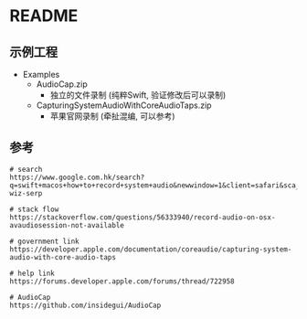 # README



## 示例工程

- Examples
  - AudioCap.zip
    - 独立的文件录制 (纯粹Swift, 验证修改后可以录制)
  - CapturingSystemAudioWithCoreAudioTaps.zip
    - 苹果官网录制 (牵扯混编, 可以参考)



## 参考

````
# search
https://www.google.com.hk/search?q=swift+macos+how+to+record+system+audio&newwindow=1&client=safari&sca_esv=0095a0363d02a90b&sxsrf=AHTn8zpDeWl7_MT8umD0FiJrkDvAjRoL4g%3A1739760841247&ei=yaSyZ8foDsKBvr0PyN6N2A8&ved=0ahUKEwiH8b6X2smLAxXCgK8BHUhvA_sQ4dUDCBE&uact=5&oq=swift+macos+how+to+record+system+audio&gs_lp=Egxnd3Mtd2l6LXNlcnAiJnN3aWZ0IG1hY29zIGhvdyB0byByZWNvcmQgc3lzdGVtIGF1ZGlvMggQABiABBiiBDIFEAAY7wUyBRAAGO8FMgUQABjvBTIFEAAY7wVIuy5QsBxYjyxwAXgBkAEAmAHYAaABhgeqAQUwLjUuMbgBA8gBAPgBAZgCBKACjgPCAgoQABiwAxjWBBhHwgIEECMYJ5gDAIgGAZAGCpIHAzEuM6AH1xE&sclient=gws-wiz-serp

# stack flow
https://stackoverflow.com/questions/56333940/record-audio-on-osx-avaudiosession-not-available

# government link
https://developer.apple.com/documentation/coreaudio/capturing-system-audio-with-core-audio-taps

# help link
https://forums.developer.apple.com/forums/thread/722958

# AudioCap
https://github.com/insidegui/AudioCap
````

